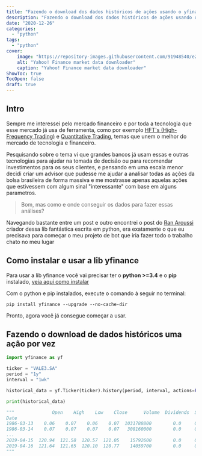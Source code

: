 ```yaml
---
title: "Fazendo o download dos dados históricos de ações usando o yfinance"
description: "Fazendo o download dos dados históricos de ações usando o yfinance"
date: "2020-12-26"
categories:
  - "python"
tags:
  - "python"
cover:
    image: "https://repository-images.githubusercontent.com/91948540/e2b14a80-7fc7-11e9-8b9b-5e1f56b0052a"
    alt: "Yahoo! Finance market data downloader"
    caption: "Yahoo! Finance market data downloader"
ShowToc: true
TocOpen: false
draft: true
---
```


Intro
---------

Sempre me interessei pelo mercado financeiro e por toda a tecnologia que esse mercado já usa de ferramenta, como por exemplo [HFT's (High-Frequency Trading)](https://www.investopedia.com/terms/h/high-frequency-trading.asp#:~:text=High%2Dfrequency%20trading%2C%20also%20known,orders%20based%20on%20market%20conditions.) e [Quantitative Trading](https://www.investopedia.com/terms/q/quantitative-trading.asp), temas que unem o melhor do mercado de tecnologia e financeiro.

Pesquisando sobre o tema vi que grandes bancos já usam essas e outras tecnologias para ajudar na tomada de decisão ou para recomendar investimentos para os seus clientes, e pensando em uma escala menor decidi criar um advisor que pudesse me ajudar a analisar todas as ações da bolsa brasileira de forma massiva e me mostrasse apenas aquelas ações que estivessem com algum sinal "interessante" com base em alguns parametros.

> Bom, mas como e onde conseguir os dados para fazer essas análises?

Navegando bastante entre um post e outro encontrei o post do [Ran Aroussi](https://aroussi.com/post/python-yahoo-finance) criador dessa lib fantástica escrita em python, era exatamente o que eu precisava para começar o meu projeto de bot que iria fazer todo o trabalho chato no meu lugar

Como instalar e usar a lib yfinance
-------------------------

Para usar a lib yfinance você vai precisar ter o **python >=3.4** e o **pip** instalado, [veja aqui como instalar]()

Com o python e pip instalados, execute o comando à seguir no terminal:

```terminal
pip install yfinance --upgrade --no-cache-dir
```

Pronto, agora você já consegue começar a usar.

Fazendo o download de dados históricos uma ação por vez
--------------------

```python
import yfinance as yf

ticker = "VALE3.SA"
period = "1y"
interval = "1wk"

historical_data = yf.Ticker(ticker).history(period, interval, actions=False).dropna()

print(historical_data)

"""              Open    High    Low    Close      Volume  Dividends  Splits
Date
1986-03-13    0.06    0.07    0.06    0.07  1031788800        0.0     0.0
1986-03-14    0.07    0.07    0.07    0.07   308160000        0.0     0.0
...
2019-04-15  120.94  121.58  120.57  121.05    15792600        0.0     0.0
2019-04-16  121.64  121.65  120.10  120.77    14059700        0.0     0.0
"""
```